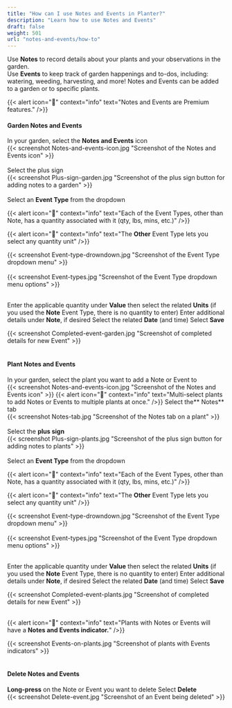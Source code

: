 ```yaml
---
title: "How can I use Notes and Events in Planter?"
description: "Learn how to use Notes and Events"
draft: false
weight: 501
url: "notes-and-events/how-to"
---
```


Use **Notes** to record details about your plants and your observations in the garden.<br />
Use **Events** to keep track of garden happenings and to-dos, including: watering, weeding, harvesting, and more!
Notes and Events can be added to a garden or to specific plants.

{{< alert icon="💸" context="info" text="Notes and Events are Premium features." />}}

#### Garden Notes and Events
In your garden, select the **Notes and Events** icon<br />
{{< screenshot Notes-and-events-icon.jpg "Screenshot of the Notes and Events icon" >}}<br /><br />
Select the plus sign<br />
{{< screenshot Plus-sign-garden.jpg "Screenshot of the plus sign button for adding notes to a garden" >}}<br /><br />
Select an **Event Type** from the dropdown

{{< alert icon="🌱" context="info" text="Each of the Event Types, other than Note, has a quantity associated with it (qty, lbs, mins, etc.)" />}}

{{< alert icon="🌿" context="info" text="The **Other** Event Type lets you select any quantity unit" />}}

{{< screenshot Event-type-drowndown.jpg "Screenshot of the Event Type dropdown menu" >}}<br /><br />
{{< screenshot Event-types.jpg "Screenshot of the Event Type dropdown menu options" >}}<br /><br />

Enter the applicable quantity under **Value** then select the related **Units** (if you used the **Note** Event Type, there is no quantity to enter)
Enter additional details under **Note**, if desired
Select the related **Date** (and time)
Select **Save**

{{< screenshot Completed-event-garden.jpg "Screenshot of completed details for new Event" >}}<br /><br />

#### Plant Notes and Events
In your garden, select the plant you want to add a Note or Event to<br />
{{< screenshot Notes-and-events-icon.jpg "Screenshot of the Notes and Events icon" >}}
{{< alert icon="🥬" context="info" text="Multi-select plants to add Notes or Events to multiple plants at once." />}}
Select the** Notes** tab <br />
{{< screenshot Notes-tab.jpg "Screenshot of the Notes tab on a plant" >}}<br /><br />
Select the **plus sign**<br />
{{< screenshot Plus-sign-plants.jpg "Screenshot of the plus sign button for adding notes to plants" >}}<br /><br />
Select an **Event Type** from the dropdown

{{< alert icon="🌱" context="info" text="Each of the Event Types, other than Note, has a quantity associated with it (qty, lbs, mins, etc.)" />}}

{{< alert icon="🌿" context="info" text="The **Other** Event Type lets you select any quantity unit" />}}

{{< screenshot Event-type-drowndown.jpg "Screenshot of the Event Type dropdown menu" >}}<br /><br />
{{< screenshot Event-types.jpg "Screenshot of the Event Type dropdown menu options" >}}<br /><br />

Enter the applicable quantity under **Value** then select the related **Units** (if you used the **Note** Event Type, there is no quantity to enter)
Enter additional details under **Note**, if desired
Select the related **Date** (and time)
Select **Save**

{{< screenshot Completed-event-plants.jpg "Screenshot of completed details for new Event" >}}<br /><br />

{{< alert icon="🍅" context="info" text="Plants with Notes or Events will have a **Notes and Events indicator.**" />}}

{{< screenshot Events-on-plants.jpg "Screenshot of plants with Events indicators" >}}<br /><br />

#### Delete Notes and Events
**Long-press** on the Note or Event you want to delete
Select **Delete**<br />
{{< screenshot Delete-event.jpg "Screenshot of an Event being deleted" >}}
